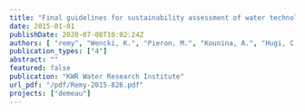 ```yaml
---
title: "Final guidelines for sustainability assessment of water technologies (D51.2)"
date: 2015-01-01
publishDate: 2020-07-08T10:02:24Z
authors: [ "remy", "Wencki, K.", "Pieron, M.", "Kounina, A.", "Hugi, C.", "Gross, T." ]
publication_types: ["4"]
abstract: ""
featured: false
publication: "KWR Water Research Institute"
url_pdf: "/pdf/Remy-2015-826.pdf"
projects: ["demeau"]
---
```


